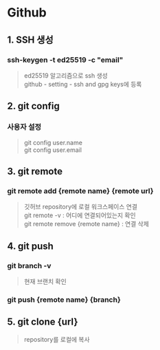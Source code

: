 # Github

## 1. SSH 생성
### ssh-keygen -t ed25519 -c "email"  
> ed25519 알고리즘으로 ssh 생성  
> github - setting - ssh and gpg keys에 등록

## 2. git config
### 사용자 설정
>git config user.name  
>git config user.email

## 3. git remote

### git remote add {remote name} {remote url}
> 깃허브 repository에 로컬 워크스페이스 연결   
> git remote -v : 어디에 연결되어있는지 확인  
> git remote remove {remote name} : 연결 삭제  

## 4. git push

### git branch -v
> 현재 브랜치 확인

### git push {remote name} {branch}

## 5. git clone {url}
>repository를 로컬에 복사

